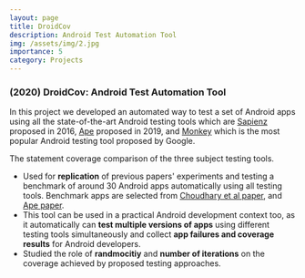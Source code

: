 ```yaml
---
layout: page
title: DroidCov
description: Android Test Automation Tool
img: /assets/img/2.jpg
importance: 5
category: Projects
---
```


<h3> (2020) DroidCov: Android Test Automation Tool</h3>

<p>In this project we developed an automated way to test a set of Android apps using all the state-of-the-art Android testing tools
which are <a href="https://dl.acm.org/doi/pdf/10.1145/2931037.2931054">Sapienz</a> proposed in 2016,
<a href="https://dl.acm.org/doi/pdf/10.1109/ICSE.2019.00042">Ape</a> proposed in 2019, 
and <a href="https://developer.android.com/studio/test/monkey">Monkey</a> which is the most popular Android testing tool proposed by Google.
</p>

<div class="row">
    <div class="col-sm mt-3 mt-md-0">
        <img class="img-fluid rounded z-depth-1" src="{{ '/assets/img/2.jpg' | relative_url }}" alt="" title="Coverage results"/>
    </div>
</div>
<div class="caption">
   The statement coverage comparison of the three subject testing tools.
</div>

<ul>
<li>Used for <b>replication</b> of previous papers' experiments and testing a benchmark of around 30 Android apps automatically using all testing tools. Benchmark apps are selected from <a href="https://ieeexplore.ieee.org/abstract/document/7372031">Choudhary et al paper</a>, and <a href="https://dl.acm.org/doi/pdf/10.1109/ICSE.2019.00042">Ape paper</a>.</li>
<li>This tool can be used in a practical Android development context too, as it automatically can <b>test multiple versions of apps</b> using different testing tools simultaneously and collect <b>app failures and coverage results</b> for Android developers.</li>
<li> Studied the role of <b>randmocitiy</b> and <b>number of iterations</b> on the coverage achieved by proposed testing approaches. </li>
<ul>
